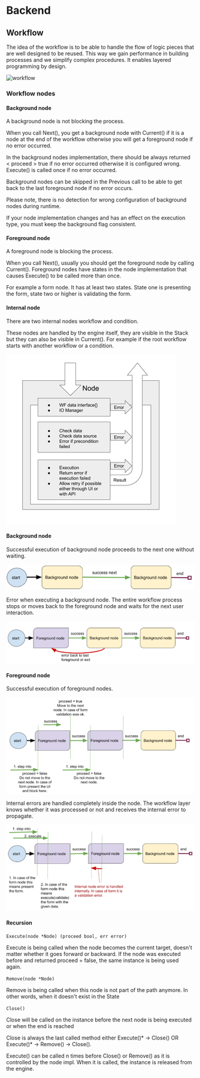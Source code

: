 # Backend

## Workflow

The idea of the workflow is to be able to handle the flow of logic pieces that are well designed to be reused. This way we gain performance in building processes and we simplify complex procedures. It enables layered programming by design.

![workflow](_media/workflow.png)

### Workflow nodes

#### Background node

A background node is not blocking the process.

When you call Next(), you get a background node with Current() if it is a node at the end of the workflow otherwise you will get a foreground node if no error occurred.

In the background nodes implementation, there should be always returned < proceed > true if no error occurred otherwise it is configured wrong.
Execute() is called once if no error occurred.

Background nodes can be skipped in the Previous call to be able to get back to the last foreground node if no error occurs.

Please note, there is no detection for wrong configuration of background nodes during runtime.

If your node implementation changes and has an effect on the execution type, you must keep the background flag consistent.

#### Foreground node

A foreground node is blocking the process.

When you call Next(), usually you should get the foreground node by calling Current(). 
Foreground nodes have states in the node implementation that causes Execute() to be called more than once.

For example a form node. It has at least two states. State one is presenting the form, state two or higher is validating the form.

#### Internal node

There are two internal nodes workflow and condition.

These nodes are handled by the engine itself, they are visible in the Stack but they can also be visible in Current().
For example if the root workflow starts with another workflow or a condition.

![node diagram](_media/node_workflow.png)

#### Background node

Successful execution of background node proceeds to the next one without waiting.

![node diagram](_media/background_node_workflow.png)

Error when executing a background node. The entire workflow process stops or moves back to the foreground node and waits for the next user interaction.

![node diagram](_media/foreground_node_workflow.png)

#### Foreground node

Successful execution of foreground nodes.

![node diagram](_media/foreground_1.png)

Internal errors are handled completely inside the node. The workflow layer knows whether it was processed or not and receives the internal error to propagate.

![node diagram](_media/foreground_2.png)

#### Recursion

`Execute(node *Node) (proceed bool, err error)`

Execute is being called when the node becomes the current target, doesn't matter whether it goes forward or backward.
If the node was executed before and returned proceed = false, the same instance is being used again.

`Remove(node *Node)`

Remove is being called when this node is not part of the path anymore. In other words, when it doesn't exist in the State

`Close()`

Close will be called on the instance before the next node is being executed or when the end is reached

Close is always the last called method either Execute()* -> Close() OR Execute()* -> Remove() -> Close().

Execute() can be called n times before Close() or Remove() as it is controlled by the node impl.
When it is called, the instance is released from the engine.

